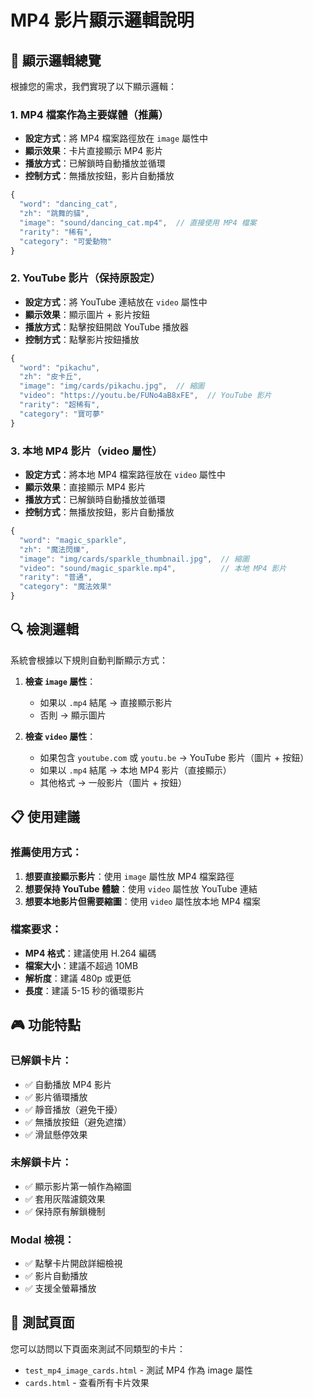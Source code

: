# MP4 影片顯示邏輯說明

## 🎯 顯示邏輯總覽

根據您的需求，我們實現了以下顯示邏輯：

### 1. MP4 檔案作為主要媒體（推薦）
- **設定方式**：將 MP4 檔案路徑放在 `image` 屬性中
- **顯示效果**：卡片直接顯示 MP4 影片
- **播放方式**：已解鎖時自動播放並循環
- **控制方式**：無播放按鈕，影片自動播放

```javascript
{
  "word": "dancing_cat",
  "zh": "跳舞的貓",
  "image": "sound/dancing_cat.mp4",  // 直接使用 MP4 檔案
  "rarity": "稀有",
  "category": "可愛動物"
}
```

### 2. YouTube 影片（保持原設定）
- **設定方式**：將 YouTube 連結放在 `video` 屬性中
- **顯示效果**：顯示圖片 + 影片按鈕
- **播放方式**：點擊按鈕開啟 YouTube 播放器
- **控制方式**：點擊影片按鈕播放

```javascript
{
  "word": "pikachu",
  "zh": "皮卡丘",
  "image": "img/cards/pikachu.jpg",  // 縮圖
  "video": "https://youtu.be/FUNo4aB8xFE",  // YouTube 影片
  "rarity": "超稀有",
  "category": "寶可夢"
}
```

### 3. 本地 MP4 影片（video 屬性）
- **設定方式**：將本地 MP4 檔案路徑放在 `video` 屬性中
- **顯示效果**：直接顯示 MP4 影片
- **播放方式**：已解鎖時自動播放並循環
- **控制方式**：無播放按鈕，影片自動播放

```javascript
{
  "word": "magic_sparkle",
  "zh": "魔法閃爍",
  "image": "img/cards/sparkle_thumbnail.jpg",  // 縮圖
  "video": "sound/magic_sparkle.mp4",          // 本地 MP4 影片
  "rarity": "普通",
  "category": "魔法效果"
}
```

## 🔍 檢測邏輯

系統會根據以下規則自動判斷顯示方式：

1. **檢查 `image` 屬性**：
   - 如果以 `.mp4` 結尾 → 直接顯示影片
   - 否則 → 顯示圖片

2. **檢查 `video` 屬性**：
   - 如果包含 `youtube.com` 或 `youtu.be` → YouTube 影片（圖片 + 按鈕）
   - 如果以 `.mp4` 結尾 → 本地 MP4 影片（直接顯示）
   - 其他格式 → 一般影片（圖片 + 按鈕）

## 📋 使用建議

### 推薦使用方式：
1. **想要直接顯示影片**：使用 `image` 屬性放 MP4 檔案路徑
2. **想要保持 YouTube 體驗**：使用 `video` 屬性放 YouTube 連結
3. **想要本地影片但需要縮圖**：使用 `video` 屬性放本地 MP4 檔案

### 檔案要求：
- **MP4 格式**：建議使用 H.264 編碼
- **檔案大小**：建議不超過 10MB
- **解析度**：建議 480p 或更低
- **長度**：建議 5-15 秒的循環影片

## 🎮 功能特點

### 已解鎖卡片：
- ✅ 自動播放 MP4 影片
- ✅ 影片循環播放
- ✅ 靜音播放（避免干擾）
- ✅ 無播放按鈕（避免遮擋）
- ✅ 滑鼠懸停效果

### 未解鎖卡片：
- ✅ 顯示影片第一幀作為縮圖
- ✅ 套用灰階濾鏡效果
- ✅ 保持原有解鎖機制

### Modal 檢視：
- ✅ 點擊卡片開啟詳細檢視
- ✅ 影片自動播放
- ✅ 支援全螢幕播放

## 🧪 測試頁面

您可以訪問以下頁面來測試不同類型的卡片：
- `test_mp4_image_cards.html` - 測試 MP4 作為 image 屬性
- `cards.html` - 查看所有卡片效果 